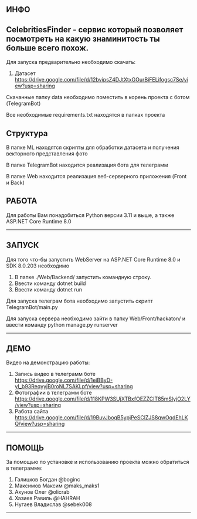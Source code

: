 ИНФО
---------
CelebritiesFinder - сервис который позволяет посмотреть на какую знаминитость ты больше всего похож.
--------

Для запуска предварительно необходимо скачать:
  1. Датасет https://drive.google.com/file/d/12bvipsZ4DJtXtxGOurBiFELifogsc7Se/view?usp=sharing

Скачанные папку data необходимо поместить в корень проекта с ботом (TelegramBot)

Все необходимые requirements.txt находятся в папках проекта

Структура
--------
В папке ML находятся скрипты для обработки датасета и получения векторного представления фото

В папке TelegramBot находится реализация бота для телеграмм 

В папке Web находится реализация веб-серверного приложения (Front и Back)

РАБОТА
--------

Для работы Вам понадобиться Python версии 3.11 и выше, 
а также ASP.NET Core Runtime 8.0

--------


ЗАПУСК
--------------

Для того что-бы запустить WebServer на ASP.NET Core Runtime 8.0 и SDK 8.0.203 необходимо
  1) В папке ./Web/Backend/ запустить командную строку.
  2) Ввести команду dotnet build
  3) Ввести команду dotnet run

Для запуска телеграм бота необходимо запустить скрипт TelegramBot/main.py

Для запуска сервера необходимо зайти в папку Web/Front/hackaton/ и ввести команду python manage.py runserver

--------------


ДЕМО
--------------
Видео на демонстрацию работы:
  1. Запись видео в телеграмм боте https://drive.google.com/file/d/1eiBByD-yI_b93ReqyyjB0roNL7SAKLpf/view?usp=sharing
  2. Фотографии в телеграмм боте https://drive.google.com/file/d/118KPW3SUjXTBxfOEZZCIT85mSlyjO2LY/view?usp=sharing
  3. Работа сайта https://drive.google.com/file/d/19BuvJboqB5ypjPeSClZJS8qwOqdEhLKQ/view?usp=sharing
--------------


ПОМОЩЬ
------------
За помощью по установке и использованию проекта можно обратиться в телеграмме:
1) Галицков Богдан @boginc
2) Максимов Максим @maks_maks1
3) Ахунов Олег @olicrab
4) Хазиев Равиль @HAHRAH
5) Нугаев Владислав @sebek008
--------------
